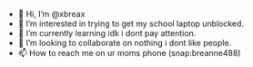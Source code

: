 - 👋 Hi, I’m @xbreax
- 👀 I’m interested in trying to get my school laptop unblocked.
- 🌱 I’m currently learning idk i dont pay attention.
- 💞️ I’m looking to collaborate on nothing i dont like people.
- 📫 How to reach me on ur moms phone (snap:breanne488)

<!---
xbreax/xbreax is a ✨ special ✨ repository because its `README.md` (this file) appears on your GitHub profile.
You can click the Preview link to take a look at your changes.
--->
